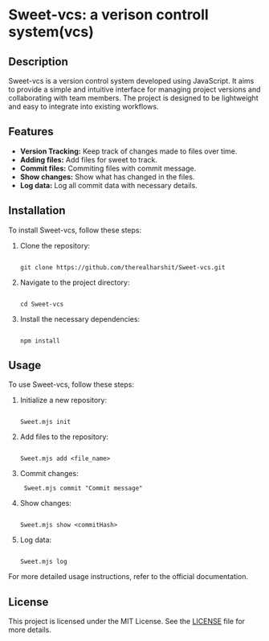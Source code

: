# Sweet-vcs: a verison controll system(vcs)
## Description
Sweet-vcs is a version control system developed using JavaScript. It aims to provide a simple and intuitive interface for managing project versions and collaborating with team members. The project is designed to be lightweight and easy to integrate into existing workflows.

## Features
- **Version Tracking:** Keep track of changes made to files over time.
- **Adding files:** Add files for sweet to track.
- **Commit files:** Commiting files with commit message.
- **Show changes:** Show what has changed in the files.
- **Log data:** Log all commit data with necessary details.

## Installation
To install Sweet-vcs, follow these steps:
1. Clone the repository:
    ```
    
    git clone https://github.com/therealharshit/Sweet-vcs.git
    
    ```
2. Navigate to the project directory:
    ```
    
    cd Sweet-vcs
    
    ```
4. Install the necessary dependencies:
    ```
    
    npm install
    
    ```

## Usage
To use Sweet-vcs, follow these steps:
1. Initialize a new repository:
    ```
    
    Sweet.mjs init
    
    ```
3. Add files to the repository:
    ```
    
    Sweet.mjs add <file_name>
    
    ```
4. Commit changes:
   ```
    Sweet.mjs commit "Commit message"
   
   ```
5. Show changes:
    ```
    
    Sweet.mjs show <commitHash>
    
    ```
6. Log data:
   ```
   
   Sweet.mjs log

   ```


For more detailed usage instructions, refer to the official documentation.

## License
This project is licensed under the MIT License. See the [LICENSE](LICENSE) file for more details.
